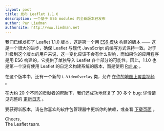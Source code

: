 ```yaml
---
layout: post
title: 发布 Leaflet 1.1.0
description: 一个基于 ES6 modules 的全新版本已发布
author: Per Liedman
authorsite: http://www.liedman.net
---
```


我们已经发布了 Leaflet 1.1.0 版本，这是第一个用 [ES6 模块](https://babeljs.io/learn-es2015/#ecmascript-2015-features-modules) 构建的版本 —— 这是一个很大的进步，确保 Leaflet 与现代 JavaScript 的编写方式保持一致。对于升级到这个版本的用户来说，这一变化应该不会有什么影响，而如果你的应用程序是用 ES6 构建的，它提供了单独导入 Leaflet 各个部分的可能性。因此，1.1.0 也是第一个没有使用 Leaflet 的自定义构建系统的版本，而是使用 [Rollup](https://rollupjs.org/) 。

在这个版本中，还有一个新的 `L.VideoOverlay` 类，允许 [在你的地图上覆盖视频](https://leafletjs.com/examples/video-overlay/) 。

在大约 20 个不同的贡献者的帮助下，我们还成功地修复了 30 多个 bug: 详情请见完整的 [更新日志](https://github.com/Leaflet/Leaflet/blob/master/CHANGELOG.md) 。

要获得新版本，请在你喜欢的软件包管理器中更新你的依赖，或查看 [下载页面](https://leafletjs.com/download.html) 。

Cheers,<br>
The Leaflet team.

